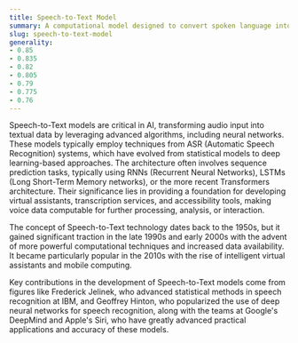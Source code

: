 ```yaml
---
title: Speech-to-Text Model
summary: A computational model designed to convert spoken language into written text using AI and linguistic pattern recognition.
slug: speech-to-text-model
generality:
- 0.85
- 0.835
- 0.82
- 0.805
- 0.79
- 0.775
- 0.76
---
```


Speech-to-Text models are critical in AI, transforming audio input into textual data by leveraging advanced algorithms, including neural networks. These models typically employ techniques from ASR (Automatic Speech Recognition) systems, which have evolved from statistical models to deep learning-based approaches. The architecture often involves sequence prediction tasks, typically using RNNs (Recurrent Neural Networks), LSTMs (Long Short-Term Memory networks), or the more recent Transformers architecture. Their significance lies in providing a foundation for developing virtual assistants, transcription services, and accessibility tools, making voice data computable for further processing, analysis, or interaction.

The concept of Speech-to-Text technology dates back to the 1950s, but it gained significant traction in the late 1990s and early 2000s with the advent of more powerful computational techniques and increased data availability. It became particularly popular in the 2010s with the rise of intelligent virtual assistants and mobile computing.

Key contributions in the development of Speech-to-Text models come from figures like Frederick Jelinek, who advanced statistical methods in speech recognition at IBM, and Geoffrey Hinton, who popularized the use of deep neural networks for speech recognition, along with the teams at Google's DeepMind and Apple's Siri, who have greatly advanced practical applications and accuracy of these models.